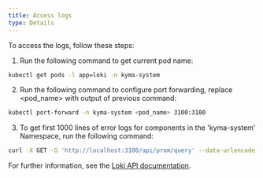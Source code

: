 ```yaml
---
title: Access logs
type: Details
---
```


To access the logs, follow these steps:

1. Run the following command to get current pod name:
```bash
kubectl get pods -l app=loki -n kyma-system
```
2. Run the following command to configure port forwarding, replace <pod_name> with output of previous command:
```bash
kubectl port-forward -n kyma-system <pod_name> 3100:3100
```

3. To get first 1000 lines of error logs for components in the 'kyma-system' Namespace, run the following command:
```bash
curl -X GET -G 'http://localhost:3100/api/prom/query' --data-urlencode 'query={namespace="kyma-system"}' --data-urlencode 'limit=1000' --data-urlencode 'regexp=error'
```

For further information, see the [Loki API documentation](https://github.com/grafana/loki/blob/master/docs/api.md).
